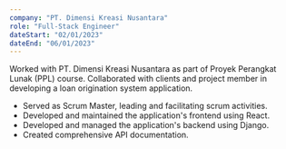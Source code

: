 ```yaml
---
company: "PT. Dimensi Kreasi Nusantara"
role: "Full-Stack Engineer"
dateStart: "02/01/2023"
dateEnd: "06/01/2023"
---
```


Worked with PT. Dimensi Kreasi Nusantara as part of Proyek Perangkat Lunak (PPL) course. Collaborated with clients and project member in developing a loan origination system application.

- Served as Scrum Master, leading and facilitating scrum activities.
- Developed and maintained the application's frontend using React.
- Developed and managed the application's backend using Django.
- Created comprehensive API documentation.